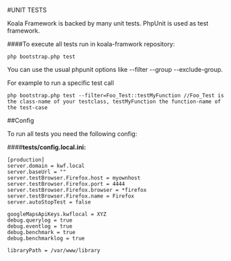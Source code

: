 #UNIT TESTS

Koala Framework is backed by many unit tests. PhpUnit is used as test framework.

####To execute all tests run in koala-framwork repository:

`php bootstrap.php test`

You can use the usual phpunit options like --filter --group --exclude-group.

For example to run a specific test call

`php bootstrap.php test --filter=Foo_Test::testMyFunction //Foo_Test is the class-name of your testclass, testMyFunction the function-name of the test-case`

##Config

To run all tests you need the following config:

####**tests/config.local.ini:**

    [production]
    server.domain = kwf.local
    server.baseUrl = ""
    server.testBrowser.Firefox.host = myownhost
    server.testBrowser.Firefox.port = 4444
    server.testBrowser.Firefox.browser = *firefox
    server.testBrowser.Firefox.name = Firefox
    server.autoStopTest = false
     
    googleMapsApiKeys.kwflocal = XYZ
    debug.querylog = true
    debug.eventlog = true
    debug.benchmark = true
    debug.benchmarklog = true
     
    libraryPath = /var/www/library